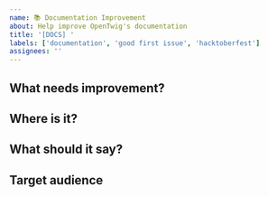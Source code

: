 ```yaml
---
name: 📚 Documentation Improvement
about: Help improve OpenTwig's documentation
title: '[DOCS] '
labels: ['documentation', 'good first issue', 'hacktoberfest']
assignees: ''
---
```


## What needs improvement?
<!-- What documentation is unclear or missing? -->

## Where is it?
<!-- README, CONTRIBUTING.md, code comments, tutorials, etc. -->

## What should it say?
<!-- Describe the improvement needed -->

## Target audience
<!-- Who would this help? Users, contributors, etc. -->